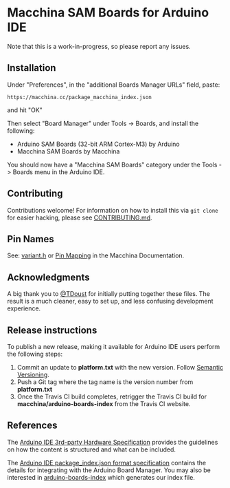 # Macchina SAM Boards for Arduino IDE

Note that this is a work-in-progress, so please report any issues.

## Installation

Under "Preferences", in the "additional Boards Manager URLs" field, paste:

    https://macchina.cc/package_macchina_index.json

and hit "OK"

Then select "Board Manager" under Tools -> Boards, and install the following:

 - Arduino SAM Boards (32-bit ARM Cortex-M3) by Arduino
 - Macchina SAM Boards by Macchina

You should now have a "Macchina SAM Boards" category under the Tools -> Boards menu in the Arduino IDE.

## Contributing

Contributions welcome!  For information on how to install this via `git clone` for easier hacking, please see [CONTRIBUTING.md](https://github.com/macchina/arduino-boards-sam/blob/master/CONTRIBUTING.md).

## Pin Names
See: [variant.h](https://github.com/macchina/arduino-boards-sam/blob/master/sam/variants/m2/variant.h) or [Pin Mapping](http://docs.macchina.cc/m2/processor/pin-mapping.html) in the Macchina Documentation.

## Acknowledgments
A big thank you to [@TDoust](https://github.com/TDoust) for initially putting together these files. The result is a much cleaner, easy to set up, and less confusing development experience.

## Release instructions

To publish a new release, making it available for Arduino IDE users perform the following steps:

1. Commit an update to **platform.txt** with the new version.  Follow [Semantic Versioning](http://semver.org/).
2. Push a Git tag where the tag name is the version number from **platform.txt**
3. Once the Travis CI build completes, retrigger the Travis CI build for **macchina/arduino-boards-index** from the Travis CI website.

## References
The [Arduino IDE 3rd-party Hardware Specification](https://github.com/arduino/Arduino/wiki/Arduino-IDE-1.5-3rd-party-Hardware-specification) provides the guidelines on how the content is structured and what can be included.

The [Arduino IDE package_index.json format specification](https://github.com/arduino/Arduino/wiki/Arduino-IDE-1.6.x-package_index.json-format-specification) contains the details for integrating with the Arduino Board Manager.  You may also be interested in [arduino-boards-index](https://github.com/macchina/arduino-boards-index) which generates our index file.
